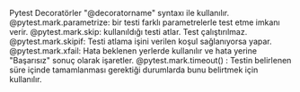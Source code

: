 Pytest Decoratörler "@decoratorname" syntaxı ile kullanılır.
@pytest.mark.parametrize: bir testi farklı parametrelerle test etme imkanı verir.
@pytest.mark.skip: kullanıldığı testi atlar. Test çalıştırılmaz.
@pytest.mark.skipif: Testi atlama işini verilen koşul sağlanıyorsa yapar.
@pytest.mark.xfail: Hata beklenen yerlerde kullanılır ve hata yerine "Başarısız" sonuç olarak işaretler.
@pytest.mark.timeout() : Testin belirlenen süre içinde tamamlanması gerektiği durumlarda bunu belirtmek için kullanılır.
